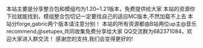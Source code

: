本站主要是分享整合包和模组均为1.20~1.21版本，免费提供给大家
本站的资源你下拉就能找到，模组整合包切记一定要找自己的适应MC版本,不然加载不上去
本站分forge,gabric两个版本请注意分别！
本站的所有资源都由B站两位up主@音乐recommend,@setupex,共同收集免费分享给大家
QQ交流群为682371084，欢迎大家进入群交流！
感谢您的支持,我们会变得更好的!

